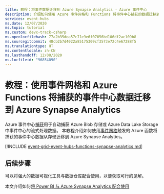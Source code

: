 ```yaml
---
title: 教程：将事件数据迁移到 Azure Synapse Analytics - Azure 事件中心
description: 介绍如何使用 Azure 事件网格和 Functions 将事件中心捕获的数据迁移到 Azure Synapse Analytics。
services: event-hubs
ms.date: 12/07/2020
ms.topic: tutorial
ms.custom: devx-track-csharp
ms.openlocfilehash: 77a2b35dea57c71e9e6f07056bd106df2ac109b8
ms.sourcegitcommit: 48cb2b7d4022a85175309cf3573e72c4e67288f5
ms.translationtype: HT
ms.contentlocale: zh-CN
ms.lasthandoff: 12/08/2020
ms.locfileid: "96854090"
---
```

# <a name="tutorial-migrate-captured-event-hubs-data-to-azure-synapse-analytics-using-event-grid-and-azure-functions"></a>教程：使用事件网格和 Azure Functions 将捕获的事件中心数据迁移到 Azure Synapse Analytics
Azure 事件中心[捕获](./event-hubs-capture-overview.md)用于自动捕获 Azure Blob 存储或 Azure Data Lake Storage 中事件中心的流式处理数据。 本教程介绍如何使用[事件网格](../event-grid/overview.md)触发的 Azure 函数将捕获的事件中心数据从存储迁移到 Azure Synapse Analytics。

[!INCLUDE [event-grid-event-hubs-functions-synapse-analytics.md](../../includes/event-grid-event-hubs-functions-synapse-analytics.md)]

## <a name="next-steps"></a>后续步骤 
可以将强大的数据可视化工具与数据仓库配合使用，以便获取可行的见解。

本文介绍如何[将 Power BI 与 Azure Synapse Analytics 配合使用](/power-bi/connect-data/service-azure-sql-data-warehouse-with-direct-connect)